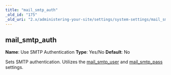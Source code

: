 ```yaml
---
title: "mail_smtp_auth"
_old_id: "175"
_old_uri: "2.x/administering-your-site/settings/system-settings/mail_smtp_auth"
---
```


## mail\_smtp\_auth

**Name**: Use SMTP Authentication
**Type**: Yes/No
**Default**: No

Sets SMTP authentication. Utilizes the [mail\_smtp\_user](building-sites/settings/mail_smtp_user "mail_smtp_user") and [mail\_smtp\_pass](building-sites/settings/mail_smtp_pass "mail_smtp_pass") settings.
